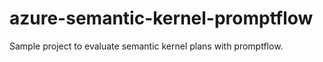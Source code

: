 # azure-semantic-kernel-promptflow
Sample project to evaluate semantic kernel plans with promptflow.
